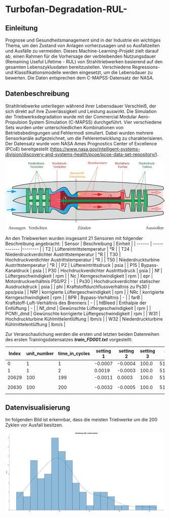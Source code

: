 # Turbofan-Degradation-RUL-

## Einleitung
Prognose und Gesundheitsmanagement sind in der Industrie ein wichtiges Thema, um den Zustand von Anlagen vorherzusagen und so Ausfallzeiten und Ausfälle zu vermeiden. Dieses Machine-Learning-Projekt zielt darauf ab, einen Rahmen für die Vorhersage der verbleibenden Nutzungsdauer (Remaining Useful Lifetime - RUL) von Strahltriebwerken basierend auf den gesamten Lebenszyklusdaten bereitzustellen. Verschiedene Regressions- und Klassifikationsmodelle werden eingesetzt, um die Lebensdauer zu bewerten. Die Daten entsprechen dem C-MAPSS-Datensatz der NASA.

## Datenbeschreibung
Strahltriebwerke unterliegen während ihrer Lebensdauer Verschleiß, der sich direkt auf ihre Zuverlässigkeit und Leistung auswirkt. Die Simulation der Triebwerksdegradation wurde mit der Commercial Modular Aero-Propulsion System Simulation (C-MAPSS) durchgeführt. Vier verschiedene Sets wurden unter unterschiedlichen Kombinationen von Betriebsbedingungen und Fehlermodi simuliert. Dabei wurden mehrere Sensorkanäle aufgezeichnet, um die Fehlerentwicklung zu charakterisieren. Der Datensatz wurde vom NASA Ames Prognostics Center of Excellence (PCoE) bereitgestellt (https://www.nasa.gov/intelligent-systems-division/discovery-and-systems-health/pcoe/pcoe-data-set-repository/).

![Beispiel eines Strahltriebwerks](/assets/images/strahltriebwerk.jpg)

An den Triebwerken wurden insgesamt 21 Sensoren mit folgender Beschreibung angebracht:
| Sensor | Beschreibung | Einheit |
| ------ | ------------ |-------- |
| T2 | Lüftereintrittstemperatur | °R |
| T24 | Niederdruckverdichter Austrittstemperatur | °R |
| T30 | Hochdruckverdichter Austrittstemperatur | °R |
| T50 |  Niederdruckturbine Austrittstemperatur | °R |
| P2 |  Lüftereintrittsdruck | psia |
| P15 |  Bypass-Kanaldruck | psia |
| P30 |  Hochdruckverdichter Austrittsdruck | psia |
| Nf |  Lüftergeschwindigkeit | rpm |
| Nc |  Kerngeschwindigkeit | rpm |
| epr | Motordruckverhältnis P50/P2 | - |
| Ps30 | Hochdruckverdichter statischer Ausdruckdruck | psia |
| phi | Kraftstoffdurchflussverhältnis zu Ps30 | pps/psia |
| NRf | korrigierte Lüftergeschwindigkeit | rpm |
| NRc | korrigierte Kerngeschwindigkeit | rpm |
| BPR | Bypass-Verhältnis | - |
| farB | Kraftstoff-Luft-Verhältnis des Brenners | - |
| htBleed | Enthalpie der Entlüftung | - |
| Nf_dmd | Gewünschte Lüftergeschwindigkeit | rpm |
| PCNfr_dmd | Gewünschte korrigierte Lüftergeschwindigkeit | rpm |
| W31 | Hochdruckturbine Kühlmittelentlüftung | lbm/s |
| W32 | Niederdruckturbine Kühlmittelentlüftung | lbm/s |

Zur Veranschaulichung werden die ersten und letzten beiden Datenreihen des ersten Trainingsdatensatzes __*train_FD001.txt*__ vorgestellt:

| Index | unit_number | time_in_cycles | setting 1 | setting 2 | setting 3 |    T2  |  T24  |    T30    |  T50   |  P2  |  P15  |   P30   |    Nf    |   Nc | epr  | Ps30  |   phi   |   NRf    |  NRc  |   BPR | farB | htBleed | Nf_dmd | PCNfR_dmd  |  W31   |   W32 |
| --- | --- | --- | --- | --- | --- | --- | --- | --- | --- | --- | --- | --- | --- | --- | --- | --- | --- | --- | --- | --- | --- | --- | --- | --- | --- | --- |
| 0 | 1  | 1 | -0.0007  |  -0.0004  |    100.0 | 518.67 | 641.82 | 1589.70 | 1400.60  | 14.62 | 21.61 | 554.36 | 2388.06 | 9046.19 | 1.3 | 47.47 | 521.66 | 2388.02 | 8138.62 | 8.4195 | 0.03  |    392  |  2388  |    100.0 | 39.06 | 23.4190 |
| 1 | 1  | 2 | 0.0019  |  -0.0003  |    100.0 | 518.67 | 642.15 | 1591.82 | 1403.14 | 14.62  | 21.61 | 553.75 | 2388.04 | 9044.07 | 1.3 | 47.49 | 522.28 | 2388.07 | 8131.49 | 8.4318 | 0.03   |   392 |   2388  |    100.0 | 39.00|  23.4236 |
| 20629 | 100       |      199  |  -0.0011  |   0.0003   |   100.0 | 518.67 | 643.23 | 1605.26 | 1426.53 | 14.62 | 21.61 | 550.68 | 2388.25 | 9073.72 | 1.3 | 48.39 | 519.67 | 2388.23 | 8139.29 | 8.5389 | 0.03 |     395  |  2388   |   100.0 | 38.29 | 23.0640 |
| 20630 | 100      |       200  |  -0.0032 |   -0.0005  |    100.0 | 518.67 | 643.85 | 1600.38 | 1432.14 | 14.62  21.61 | 550.79 | 2388.26 | 9061.48 | 1.3 | 48.20 | 519.30 | 2388.26 | 8137.33 | 8.5036 | 0.03 |     396  |  2388  |    100.0 | 38.37 | 23.0522 |


## Datenvisualisierung
Im folgenden Bild ist erkennbar, dass die meisten Triebwerke um die 200 Zyklen vor Ausfall besitzen.

![Verteilung alle Lebenszyklen](/assets/images/VerteilungLeben.png)


